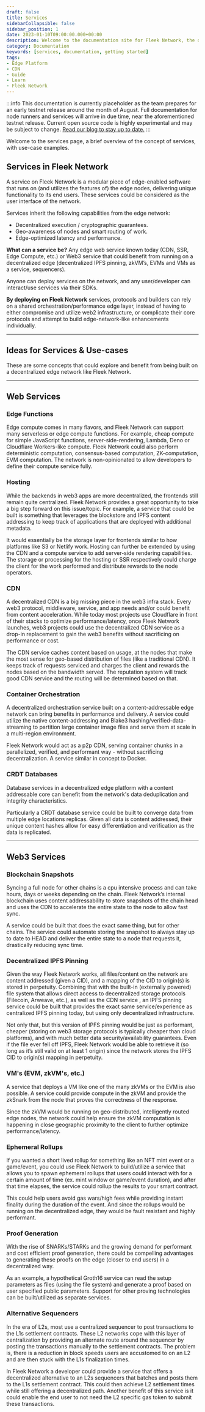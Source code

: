 ```yaml
---
draft: false
title: Services
sidebarCollapsible: false
sidebar_position: 1
date: 2023-01-10T09:00:00.000+00:00
description: Welcome to the documentation site for Fleek Network, the decentralized content and application layer built on established decentralized storage protocols combined with high-speed caching and an effective delivery layer.
category: Documentation
keywords: [services, documentation, getting started]
tags:
- Edge Platform
- CDN
- Guide
- Learn
- Fleek Network
---
```


:::info
This documentation is currently placeholder as the team prepares for an early testnet release around the month of August. Full documentation for node runners and services will arrive in due time, near the aforementioned testnet release. Current open source code is highly experimental and may be subject to change. [Read our blog to stay up to date.](https://blog.fleek.network/)
:::

Welcome to the services page, a brief overview of the concept of services, with use-case examples.

## Services in Fleek Network
A service on Fleek Network is a modular piece of edge-enabled software that runs on (and utilizes the features of) the edge nodes, delivering unique functionality to its end users. These services could be considered as the user interface of the network.

Services inherit the following capabilities from the edge network:

- Decentralized execution / cryptographic guarantees.
- Geo-awareness of nodes and smart routing of work.
- Edge-optimized latency and performance.

**What can a service be?** Any edge web service known today (CDN, SSR, Edge Compute, etc.) or Web3 service that could benefit from running on a decentralized edge (decentralized IPFS pinning, zkVM’s, EVMs and VMs as a service, sequencers).

Anyone can deploy services on the network, and any user/developer can interact/use services via their SDKs.

**By deploying on Fleek Network** services, protocols and builders can rely on a shared orchestration/performance edge layer, instead of having to either compromise and utilize web2 infrastructure, or complicate their core protocols and attempt to build edge-network-like enhancements individually.

***

## Ideas for Services & Use-cases

These are some concepts that could explore and benefit from being built on a decentralized edge network like Fleek Network.

***

## Web Services

### Edge Functions

Edge compute comes in many flavors, and Fleek Network can support many serverless or edge compute functions. For example, cheap compute for simple JavaScript functions, server-side-rendering, Lambda, Deno or Cloudflare Workers-like compute. Fleek Network could also perform deterministic computation, consensus-based computation, ZK-computation, EVM computation. The network is non-opinionated to allow developers to define their compute service fully.

### Hosting

While the backends in web3 apps are more decentralized, the frontends still remain quite centralized. Fleek Network provides a great opportunity to take a big step forward on this issue/topic. For example, a service that could be built is something that leverages the blockstore and IPFS content addressing to keep track of applications that are deployed with additional metadata.

It would essentially be the storage layer for frontends similar to how platforms like S3 or Netlify work. Hosting can further be extended by using the CDN and a compute service to add server-side rendering capabilities. The storage or processing for the hosting or SSR respectively could charge the client for the work performed and distribute rewards to the node operators.

### CDN

A decentralized CDN is a big missing piece in the web3 infra stack. Every web3 protocol, middleware, service, and app needs and/or could benefit from content acceleration. While today most projects use Cloudflare in front of their stacks to optimize performance/latency, once Fleek Network launches, web3 projects could use the decentralized CDN service as a drop-in replacement to gain the web3 benefits without sacrificing on performance or cost.

The CDN service caches content based on usage, at the nodes that make the most sense for geo-based distribution of files (like a traditional CDN). It keeps track of requests serviced and charges the client and rewards the nodes based on the bandwidth served. The reputation system will track good CDN service and the routing will be determined based on that.

### Container Orchestration

A decentralized orchestration service built on a content-addressable edge network can bring benefits in performance and delivery. A service could utilize the native content-addressing and Blake3 hashing/verified-data-streaming to partition large container image files and serve them at scale in a multi-region environment.

Fleek Network would act as a p2p CDN, serving container chunks in a parallelized, verified, and performant way - without sacrificing decentralization. A service similar in concept to Docker.

### CRDT Databases

Database services in a decentralized edge platform with a content addressable core can benefit from the network's data deduplication and integrity characteristics.

Particularly a CRDT database service could be built to converge data from multiple edge locations replicas. Given all data is content addressed, their unique content hashes allow for easy differentiation and verification as the data is replicated.
***

## Web3 Services 

### Blockchain Snapshots

Syncing a full node for other chains is a cpu intensive process and can take hours, days or weeks depending on the chain. Fleek Network’s internal blockchain uses content addressability to store snapshots of the chain head and uses the CDN to accelerate the entire state to the node to allow fast sync. 

A service could be built that does the exact same thing, but for other chains. The service could automate storing the snapshot to always stay up to date to HEAD and deliver the entire state to a node that requests it, drastically reducing sync time.

### Decentralized IPFS Pinning

Given the way Fleek Network works, all files/content on the network are content addressed (given a CID), and a mapping of the CID to origin(s) is stored in perpetuity. Combining that with the built-in (externally powered) file system that allows direct access to decentralized storage protocols (Filecoin, Arweave, etc.), as well as the CDN service , an IPFS pinning service could be built that provides the exact same service/experience as centralized IPFS pinning today, but using only decentralized infrastructure.

Not only that, but this version of IPFS pinning would be just as performant, cheaper (storing on web3 storage protocols is typically cheaper than cloud platforms), and with much better data security/availability guarantees. Even if the file ever fell off IPFS, Fleek Network would be able to retrieve it (so long as it’s still valid on at least 1 origin) since the network stores the IPFS CID to origin(s) mapping in perpetuity.  

### VM's (EVM, zkVM's, etc.)

A service that deploys a VM like one of the many zkVMs or the EVM is also possible. A service could provide compute in the zkVM and provide the zkSnark from the node that proves the correctness of the response.

Since the zkVM would be running on geo-distributed, intelligently routed edge nodes, the network could help ensure the zkVM computation is happening in close geographic proximity to the client to further optimize performance/latency. 

### Ephemeral Rollups

If you wanted a short lived rollup for something like an NFT mint event or a game/event, you could use Fleek Network to build/utilize a service that allows you to spawn ephemeral rollups that users could interact with for a certain amount of time (ex. mint window or game/event duration), and after that time elapses, the service could rollup the results to your smart contract.

This could help users avoid gas wars/high fees while providing instant finality during the duration of the event. And since the rollups would be running on the decentralized edge, they would be fault resistant and highly performant. 

### Proof Generation

With the rise of SNARKs/STARKs and the growing demand for performant and cost efficient proof generation, there could be compelling advantages to generating these proofs on the edge (closer to end users) in a decentralized way. 

As an example, a hypothetical Groth16 service can read the setup parameters as files (using the file system) and generate a proof based on user specified public parameters.  Support for other proving technologies can be built/utilized as separate services.

### Alternative Sequencers

In the era of L2s, most use a centralized sequencer to post transactions to the L1s settlement contracts. These L2 networks cope with this layer of centralization by providing an alternate route around the sequencer by posting the transactions manually to the settlement contracts. The problem is, there is a reduction in block speeds users are accustomed to on an L2 and are then stuck with the L1s finalization times.

In Fleek Network a developer could provide a service that offers a decentralized alternative to an L2s sequencers that batches and posts them to the L1s settlement contract. This could then achieve L2 settlement times while still offering a decentralized path. Another benefit of this service is it could enable the end user to not need the L2 specific gas token to submit these transactions.
